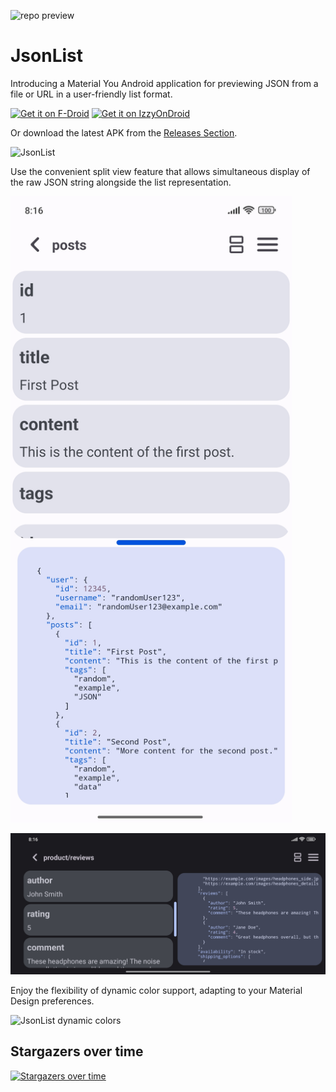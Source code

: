 ![repo preview](https://repository-images.githubusercontent.com/507594462/e7b2ef28-e03a-45ad-bacb-97fdaf7c5b07)
# JsonList
Introducing a Material You Android application for previewing JSON from a file or URL in a user-friendly list format.

[<img src="https://fdroid.gitlab.io/artwork/badge/get-it-on.png"
     alt="Get it on F-Droid"
     height="80">](https://slavce14.github.io/redirect?link=jsonlist-fdroid)
[<img src="https://gitlab.com/IzzyOnDroid/repo/-/raw/master/assets/IzzyOnDroid.png"
     alt="Get it on IzzyOnDroid"
     height="80">](https://slavce14.github.io/redirect?link=jsonlist-izzy)

Or download the latest APK from the [Releases Section](https://github.com/SlaVcE14/JsonList/releases/latest).

![JsonList](images/jsonlist_main.jpg)

Use the convenient split view feature that allows simultaneous display of the raw JSON string alongside the list representation.

<img src="images/jsonlist_splitview.jpg" width="450">

![JsonList split view landscape](images/jsonlist_splitview_landscape.jpg)

Enjoy the flexibility of dynamic color support, adapting to your Material Design preferences.

![JsonList dynamic colors](images/jsonlist_material_colots.gif)

## Stargazers over time
[![Stargazers over time](https://starchart.cc/SlaVcE14/JsonList.svg?background=%23000101&axis=%23cccccc&line=%230060f4)](https://starchart.cc/SlaVcE14/JsonList)
